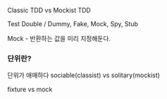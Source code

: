 Classic TDD vs Mockist TDD



Test Double / Dummy, Fake, Mock, Spy, Stub

Mock - 반환하는 값을 미리 지정해둔다.



### 단위란?

단위가 애매하다 sociable(classist) vs solitary(mockist)

fixture vs mock
